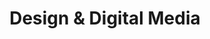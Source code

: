 ---
title: Design & Digital Media
preamble: |
  In Design & Digital Media, you will work on a project to design and develop a website. This unit will be assessed with three standards:

    * Internal assessments (7 credits)
        * [**AS91878**: Develop a design for a digital outcome](https://www.nzqa.govt.nz/nqfdocs/ncea-resource/achievements/2019/as91878.pdf) (3 credits)
        * [**AS91880**: Develop a digital media outcome](https://www.nzqa.govt.nz/nqfdocs/ncea-resource/achievements/2019/as91880.pdf) (4 credits)
    * External assessments (3 credits)
        * [**AS91886**: Demonstrate understanding of human computer interaction](https://www.nzqa.govt.nz/nqfdocs/ncea-resource/achievements/2019/as91886.pdf) (3 credits)

  The design component requires you to produce a lot of documentation. It is important that you keep all of the work that you do for this unit together. Please make sure that **OneDrive** is installed on your computer, running, and connected to your Onslow College account.

  > If you lose access to your work because you saved it on a school computer and did not save it to OneDrive, **YOU WILL NOT BE GIVEN AN EXTENSION**!

  <br>
layout: auto_contents
hide_toc: true
categories:
  - design:
    category_name: Design
    category_items:
      - the_task:
        item_name: The Task
        item_desc: An explanation of the standard and task for Term 2 and 3
        item_icon: img/task.svg
        item_page: task
      - resources:
        item_desc: |
                <ul>
                <li><a href="https://onslowcollege.sharepoint.com/:w:/s/11DIT499/EUDq-lwmVkVKiysy5VPAz2ABsza6-Y-u_1ETVeyaKYM2rw?e=A1LoxA">Design portfolio</a></li>
                <li><a href="https://onslowcollege.sharepoint.com/:w:/s/11DIT499/EU7Y4J3h9D1PqfpnumnPeHwBBLqMSm0EAUwZtve1fJ5giQ?e=YdGLFR">Feedback sheet</a></li>
                <li><a href="https://onslowcollege.sharepoint.com/:w:/s/11DIT499/EYytzem6TsxIpAQKgc6JYSEBB5mNqkQNR-5oeJyVcFsR2w?e=JY7ReK">Testing</a></li>
                </ul>
      - purpose:
        item_name: Purpose & end users
        item_desc: Determine for what and whom the website is needed
        item_icon: img/purpose.svg
        item_page: purpose
      - implications:
        item_name: Relevant implications
        item_desc: What do you need to bear in mind as you design the website?
        item_icon: img/implications.svg
        item_page: implications
  - analysis:
    category_name: Design analysis
    category_items:
      - visibility:
        item_name: Visibility of system status & user control and freedom
        item_desc: Guide the user where they need to go
        item_icon: img/hci_01.svg
        item_page: visibility
      - expectations:
        item_name: Meeting user expectations
        item_desc: What icons, terminology, and design elements are users used to?
        item_icon: img/hci_02.svg
        item_page: expectations
      - errors:
        item_name: Error prevention and recovery
        item_desc: Prevent users from making slips/mistakes — then help clean up the mess
        item_icon: img/hci_03.svg
        item_page: errors
      - analysis:
        item_name: Analysis of existing outcomes
        item_desc: Research what existing websites already do well — or don't
        item_icon: img/analysis.svg
        item_page: analysis
  - elements:
    category_name: Design elements
    category_items:
      - colours:
        item_name: Colours
        item_desc: Choosing an attractive, relevant, accessible colour palette
        item_icon: img/colours.svg
        item_page: colours
      - fonts:
        item_name: Fonts
        item_desc: Picking readable, attractive fonts for your text content
        item_icon: img/fonts.svg
        item_page: fonts
      - layout:
        item_name: Layouts
        item_desc: Let users focus on the relevant content
        item_icon: img/layout.svg
        item_page: layouts
  - improvements:
    category_name: Improvements
    category_items:
      - feedback:
        item_name: Feedback and Feedforward
        item_desc: Ask others what you need to know — and give useful advice back
        item_icon: img/feedback.svg
        item_page: feedback
---